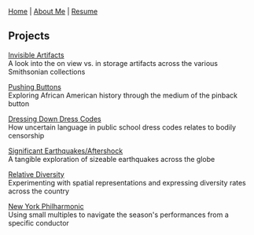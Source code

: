 [Home](https://amina-brown.github.io) | [About Me](https://amina-brown.github.io/about_me.html) | [Resume]() 


## Projects

[Invisible Artifacts](https://amina-brown.github.io/invisible_artifacts.html)  
A look into the on view vs. in storage artifacts across the various Smithsonian collections

[Pushing Buttons](https://amina-brown.github.io/pushing_buttons.html)  
Exploring African American history through the medium of the pinback button

[Dressing Down Dress Codes](https://amina-brown.github.io/dress_codes.html)  
How uncertain language in public school dress codes relates to bodily censorship

[Significant Earthquakes/Aftershock](https://amina-brown.github.io/earthquakes.html)  
A tangible exploration of sizeable earthquakes across the globe

[Relative Diversity](https://amina-brown.github.io/relative_diversity.html)  
Experimenting with spatial representations and expressing diversity rates across the country

[New York Philharmonic]()  
Using small multiples to navigate the season's performances from a specific conductor
